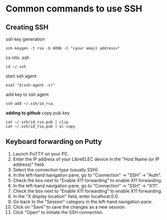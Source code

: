 # Common commands to use SSH

## Creating SSH
ssh key generation
```
ssh-keygen -t rsa -b 4096 -C "<your email address>"
```

cs into .ssh
```
cd ~/.ssh
```

start ssh agent
```
eval "$(ssh-agent -s)"
```

add key to ssh agent
```
ssh-add ~/.ssh/id_rsa
```

**adding to github**
copy pub key
```
cat ~/.ssh/id_rsa.pub | clip
cat ~/.ssh/id_rsa.pub | wl-copy
```

## Keyboard forwarding on Putty

1. Launch PuTTY on your PC.
2. Enter the IP address of your LibreELEC device in the "Host Name (or IP address)" field.
3. Select the connection type (usually SSH).
4. In the left-hand navigation pane, go to "Connection" -> "SSH" -> "Auth".
5. Check the box next to "Enable X11 forwarding" to enable X11 forwarding.
6. In the left-hand navigation pane, go to "Connection" -> "SSH" -> "X11".
7. Check the box next to "Enable X11 forwarding" to enable X11 forwarding.
8. In the "X display location" field, enter localhost:0.0.
9. Go back to the "Session" category in the left-hand navigation pane.
10. Click on "Save" to save the changes as a new session.
11. Click "Open" to initiate the SSH connection.

